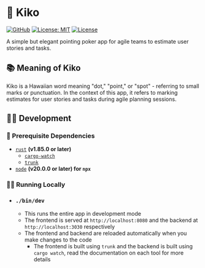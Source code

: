 # 🫵 Kiko

[![GitHub](https://img.shields.io/badge/github-kiko-8da0cb?logo=GitHub)](https://github.com/SeedyROM/kiko)
[![License: MIT](https://img.shields.io/badge/license-MIT-yellow.svg)](https://opensource.org/licenses/MIT)
[![License](https://img.shields.io/badge/license-Apache_2.0-blue.svg)](https://opensource.org/licenses/Apache-2.0)

<!-- [![Tests](https://github.com/SeedyROM/kiko/actions/workflows/rust.yml/badge.svg)](https://github.com/SeedyROM/kiko/actions) -->

A simple but elegant pointing poker app for agile teams
to estimate user stories and tasks.

## 📚 Meaning of Kiko
Kiko is a Hawaiian word meaning "dot," "point," or "spot" - referring to small marks or punctuation. In the context of this app, it refers to marking estimates for user stories and tasks during agile planning sessions.

## 👨‍💻 Development

### 📓 Prerequisite Dependencies
- [`rust`](https://www.rust-lang.org/tools/install) **(v1.85.0 or later)**
    - [`cargo-watch`](https://crates.io/crates/cargo-watch)
    - [`trunk`](https://crates.io/crates/trunk)
- [`node`](https://nodejs.org/en/download/) **(v20.0.0 or later) for `npx`**

### 🏃‍♂️ Running Locally

- ### `./bin/dev`
    - This runs the entire app in development mode
    - The frontend is served at `http://localhost:8080` and the backend at `http://localhost:3030` respectively
    - The frontend and backend are reloaded automatically when you make changes to the code
        - The frontend is built using `trunk` and the backend is built using `cargo watch`, read the documentation on each tool for more details
